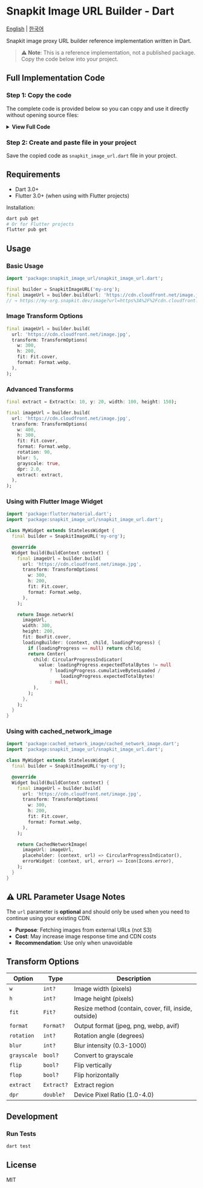 # Snapkit Image URL Builder - Dart

[English](README.md) | [한국어](README.ko.md)

Snapkit image proxy URL builder reference implementation written in Dart.

> **⚠️ Note**: This is a reference implementation, not a published package. Copy the code below into your project.

## Full Implementation Code

### Step 1: Copy the code

The complete code is provided below so you can copy and use it directly without opening source files:

<details>
<summary><strong>View Full Code</strong></summary>

```dart
/// Snapkit Image URL Builder for Dart/Flutter
library snapkit_image_url;

/// Resize mode
enum Fit {
  contain,
  cover,
  fill,
  inside,
  outside,
}

/// Output format
enum Format {
  jpeg,
  png,
  webp,
  avif,
}

/// Region extraction
class Extract {
  final int x;
  final int y;
  final int width;
  final int height;

  const Extract({
    required this.x,
    required this.y,
    required this.width,
    required this.height,
  });
}

/// Image transformation parameters
class TransformOptions {
  /// Image width (pixels)
  final int? w;

  /// Image height (pixels)
  final int? h;

  /// Resize mode
  final Fit? fit;

  /// Output format
  final Format? format;

  /// Rotation angle (degrees)
  final int? rotation;

  /// Blur strength (0.3-1000)
  final int? blur;

  /// Grayscale conversion flag
  final bool? grayscale;

  /// Vertical flip flag
  final bool? flip;

  /// Horizontal flip flag
  final bool? flop;

  /// Region extraction
  final Extract? extract;

  /// Device Pixel Ratio (1.0-4.0)
  final double? dpr;

  /// Image quality (1-100)
  final int? quality;

  const TransformOptions({
    this.w,
    this.h,
    this.fit,
    this.format,
    this.rotation,
    this.blur,
    this.grayscale,
    this.flip,
    this.flop,
    this.extract,
    this.dpr,
    this.quality,
  });
}

/// Snapkit image URL builder
///
/// Example:
/// ```dart
/// final builder = SnapkitImageURL('my-org');
/// final imageUrl = builder.build(
///   url: 'https://cdn.cloudfront.net/image.jpg',
///   transform: TransformOptions(
///     w: 300,
///     h: 200,
///     fit: Fit.cover,
///     format: Format.webp,
///   ),
/// );
/// ```
class SnapkitImageURL {
  final String organizationName;

  SnapkitImageURL(this.organizationName);

  /// Generate Snapkit image proxy URL
  ///
  /// [url] Original image URL
  /// [transform] Image transformation options
  String build({
    required String url,
    TransformOptions? transform,
  }) {
    final uri = Uri.parse('https://$organizationName.snapkit.dev/image');

    final queryParameters = <String, String>{
      'url': url,
    };

    if (transform != null) {
      final transformString = _buildTransformString(transform);
      if (transformString.isNotEmpty) {
        queryParameters['transform'] = transformString;
      }
    }

    return uri.replace(queryParameters: queryParameters).toString();
  }

  String _buildTransformString(TransformOptions options) {
    final parts = <String>[];

    // Numeric/string value parameters
    if (options.w != null) parts.add('w:${options.w}');
    if (options.h != null) parts.add('h:${options.h}');
    if (options.fit != null) parts.add('fit:${options.fit!.name}');
    if (options.format != null) parts.add('format:${options.format!.name}');
    if (options.rotation != null) parts.add('rotation:${options.rotation}');
    if (options.blur != null) parts.add('blur:${options.blur}');
    if (options.dpr != null) parts.add('dpr:${options.dpr}');
    if (options.quality != null) parts.add('quality:${options.quality}');

    // Boolean parameters
    if (options.grayscale == true) parts.add('grayscale');
    if (options.flip == true) parts.add('flip');
    if (options.flop == true) parts.add('flop');

    // Extract parameter
    if (options.extract != null) {
      final e = options.extract!;
      parts.add('extract:${e.x}-${e.y}-${e.width}-${e.height}');
    }

    return parts.join(',');
  }
}
```

</details>

### Step 2: Create and paste file in your project

Save the copied code as `snapkit_image_url.dart` file in your project.

## Requirements

- Dart 3.0+
- Flutter 3.0+ (when using with Flutter projects)

Installation:

```bash
dart pub get
# Or for Flutter projects
flutter pub get
```

## Usage

### Basic Usage

```dart
import 'package:snapkit_image_url/snapkit_image_url.dart';

final builder = SnapkitImageURL('my-org');
final imageUrl = builder.build(url: 'https://cdn.cloudfront.net/image.jpg');
// → https://my-org.snapkit.dev/image?url=https%3A%2F%2Fcdn.cloudfront.net%2Fimage.jpg
```

### Image Transform Options

```dart
final imageUrl = builder.build(
  url: 'https://cdn.cloudfront.net/image.jpg',
  transform: TransformOptions(
    w: 300,
    h: 200,
    fit: Fit.cover,
    format: Format.webp,
  ),
);
```

### Advanced Transforms

```dart
final extract = Extract(x: 10, y: 20, width: 100, height: 150);

final imageUrl = builder.build(
  url: 'https://cdn.cloudfront.net/image.jpg',
  transform: TransformOptions(
    w: 400,
    h: 300,
    fit: Fit.cover,
    format: Format.webp,
    rotation: 90,
    blur: 5,
    grayscale: true,
    dpr: 2.0,
    extract: extract,
  ),
);
```

### Using with Flutter Image Widget

```dart
import 'package:flutter/material.dart';
import 'package:snapkit_image_url/snapkit_image_url.dart';

class MyWidget extends StatelessWidget {
  final builder = SnapkitImageURL('my-org');

  @override
  Widget build(BuildContext context) {
    final imageUrl = builder.build(
      url: 'https://cdn.cloudfront.net/image.jpg',
      transform: TransformOptions(
        w: 300,
        h: 200,
        fit: Fit.cover,
        format: Format.webp,
      ),
    );

    return Image.network(
      imageUrl,
      width: 300,
      height: 200,
      fit: BoxFit.cover,
      loadingBuilder: (context, child, loadingProgress) {
        if (loadingProgress == null) return child;
        return Center(
          child: CircularProgressIndicator(
            value: loadingProgress.expectedTotalBytes != null
                ? loadingProgress.cumulativeBytesLoaded /
                    loadingProgress.expectedTotalBytes!
                : null,
          ),
        );
      },
    );
  }
}
```

### Using with cached_network_image

```dart
import 'package:cached_network_image/cached_network_image.dart';
import 'package:snapkit_image_url/snapkit_image_url.dart';

class MyWidget extends StatelessWidget {
  final builder = SnapkitImageURL('my-org');

  @override
  Widget build(BuildContext context) {
    final imageUrl = builder.build(
      url: 'https://cdn.cloudfront.net/image.jpg',
      transform: TransformOptions(
        w: 300,
        h: 200,
        fit: Fit.cover,
        format: Format.webp,
      ),
    );

    return CachedNetworkImage(
      imageUrl: imageUrl,
      placeholder: (context, url) => CircularProgressIndicator(),
      errorWidget: (context, url, error) => Icon(Icons.error),
    );
  }
}
```

## ⚠️ URL Parameter Usage Notes

The `url` parameter is **optional** and should only be used when you need to continue using your existing CDN.

- **Purpose**: Fetching images from external URLs (not S3)
- **Cost**: May increase image response time and CDN costs
- **Recommendation**: Use only when unavoidable

## Transform Options

| Option      | Type       | Description                                       |
| ----------- | ---------- | ------------------------------------------------- |
| `w`         | `int?`     | Image width (pixels)                              |
| `h`         | `int?`     | Image height (pixels)                             |
| `fit`       | `Fit?`     | Resize method (contain, cover, fill, inside, outside) |
| `format`    | `Format?`  | Output format (jpeg, png, webp, avif)             |
| `rotation`  | `int?`     | Rotation angle (degrees)                          |
| `blur`      | `int?`     | Blur intensity (0.3-1000)                         |
| `grayscale` | `bool?`    | Convert to grayscale                              |
| `flip`      | `bool?`    | Flip vertically                                   |
| `flop`      | `bool?`    | Flip horizontally                                 |
| `extract`   | `Extract?` | Extract region                                    |
| `dpr`       | `double?`  | Device Pixel Ratio (1.0-4.0)                      |

## Development

### Run Tests

```bash
dart test
```

## License

MIT
